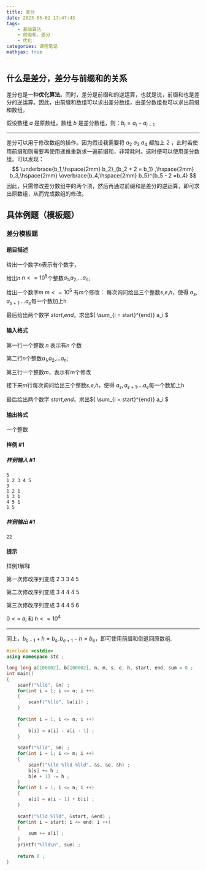 ```yaml
---
title: 差分
date: 2023-05-02 17:47:43
tags: 
    - 基础算法
    - 前缀和，差分
    - 优化
categories: 课程笔记
mathjax: true
---
```


## 什么是差分，差分与前缀和的关系

差分也是一种**优化算法**。同时，差分是前缀和的逆运算，也就是说，前缀和也是差分的逆运算。因此，由前缀和数组可以求出差分数组，由差分数组也可以求出前缀和数组。

假设数组 $a$ 是原数组，数组 $b$ 是差分数组，则：$b_i = a_i - a_{i-1}$

------------

差分可以用于修改数组的操作。因为假设我需要将 $a_2$ $a_3$ $a_4$ 都加上 $2$ ，此时若使用前缀和则需要再使用递推重新求一遍前缀和，非常耗时。这时便可以使用差分数组。可以发现：
$$
\underbrace{b_1,\hspace{2mm} b_2}_{b_2 + 2 = b_1} ,\hspace{2mm} b_3,\hspace{2mm} \overbrace{b_4,\hspace{2mm} b_5}^{b_5 - 2 =b_4}
$$
因此，只需修改差分数组中的两个项，然后再通过前缀和是差分的逆运算，即可求出原数组，从而完成数组的修改。

<!--more-->

## 具体例题（模板题）

### 差分模板题

#### 题目描述

给出一个数字$n$表示有个数字，

给出$n$ $n <= 10^5$个整数$a_1$,$a_2$,...$a_n$;

给出一个数字$m$ $m <= 10^5$ 有$m$个修改： 
每次询问给出三个整数$s$,$e$,$h$，使得 $a_s,a_{s+1}....a_{e}$每一个数加上h

最后给出两个数字 $start$,$end$。求出${ \sum_{i = start}^{end}} a_i $

#### 输入格式

第一行一个整数 $n$ 表示有$n$ 个数

第二行$n$个整数$a_1$,$a_2$,...$a_n$;

第三行一个整数$m$，表示有$m$个修改

接下来$m$行每次询问给出三个整数$s$,$e$,$h$，使得 $a_s,a_{s+1}....a_{e}$每一个数加上h

最后给出两个数字 $start$,$end$。求出${ \sum_{i = start}^{end}} a_i $

#### 输出格式

一个整数

#### 样例 #1

##### 样例输入 #1

```
5
1 2 3 4 5
3
1 2 1
1 3 1
4 5 1
1 5
```

##### 样例输出 #1

```
22
```

#### 提示

样例1解释

第一次修改序列变成 2 3 3 4 5

第二次修改序列变成 3 4 4 4 5

第三次修改序列变成 3 4 4 5 6

$0 <=$ $a_i$ 和 $h <= 10^4$

------------

同上，$b_{s-1} + h = b_s, b_{e + 1} - h = b_e$，即可使用前缀和倒退回原数组.

```cpp
#include <cstdio>
using namespace std ;

long long a[100002], b[100002], n, m, s, e, h, start, end, sum = 0 ;
int main()
{
    scanf("%lld", &n) ;
    for(int i = 1; i <= n; i ++)
    {
        scanf("%lld", &a[i]) ;
    }
    
    for(int i = 1; i <= n; i ++)
    {
        b[i] = a[i] - a[i - 1] ;
    }
    
    scanf("%lld", &m) ;
    for(int i = 1; i <= m; i ++)
    {
        scanf("%lld %lld %lld", &s, &e, &h) ;
        b[s] += h ;
        b[e + 1] -= h ;
    }
    for(int i = 1; i <= n; i ++)
    {
        a[i] = a[i - 1] + b[i] ;
    }
    
    scanf("%lld %lld", &start, &end) ;
    for(int i = start; i <= end; i ++)
    {
        sum += a[i] ;
    }
    printf("%lld\n", sum) ;
    
    return 0 ;
}
```